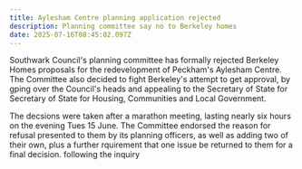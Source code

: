 ```yaml
---
title: Aylesham Centre planning application rejected
description: Planning committee say no to Berkeley homes
date: 2025-07-16T08:45:02.097Z
---
```

Southwark Council's planning committee has formally rejected Berkeley Homes proposals for the redevelopment of Peckham's Aylesham Centre.  The Committee also decided to fight Berkeley's attempt to get approval, by gping over the Council's heads and appealing to the Secretary of State for Secretary of State for Housing, Communities and Local Government.

The decsions were taken after a marathon meeting, lasting nearly six hours on the evening Tues 15 June.  The Committee endorsed the reason for refusal presented to them by its planning officers, as well as adding two of their own, plus  a further rquirement that one issue be returned to them for a final decision.  following the inquiry